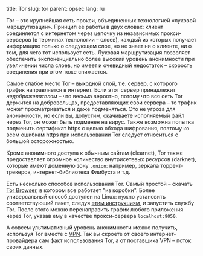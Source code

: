 title: Tor
slug: tor
parent: opsec
lang: ru

Tor – это крупнейшая сеть прокси, объединенных технологией «луковой маршрутизации». Принцип ее работы в двух словах: клиент соединяется с интернетом через цепочку из независимых прокси-серверов (в терминах технологии – слоев), каждый из которых получает информацию только о следующем слое, но не знает ни о клиенте, ни о том, для чего тот использует сеть. Луковая маршрутизация позволяет обеспечить экспоненциально более высокий уровень анонимности при увеличении числа слоев, но имеет и очевидный недостаток – скорость соединения при этом тоже снижается.

Самое слабое место Tor – выходной слой, т.е. сервер, с которого трафик направляется в интернет. Если этот сервер принадлежит *недоброжелателям* – что весьма вероятно, потому что вся сеть Tor держится на добровольцах, предоставляющих свои сервера – то трафик может просматриваться и даже подменяться. Это не угроза для анонимности, но если вы, допустим, скачиваете исполняемый файл через Tor, он может быть подменен на вирус. Также возможна попытка подменить сертификат https с целью обхода шифрования, поэтому ко всем ошибкам https при использовании Tor следует относиться с большой осторожностью.

Кроме анонимного доступа к обычным сайтам (clearnet), Tor также предоставляет огромное количество внутрисетевых ресурсов (darknet), которые имеют доменную зону `.onion`: например, зеркала торрент-трекеров, интернет-библиотека Флибуста и т.д.

Есть несколько способов использования Tor. Самый простой – скачать [Tor Browser](https://www.torproject.org/ru/download/), в котором все работает "из коробки". Более универсальный способ доступен на Linux: нужно установить соответствующий пакет, следуя [этим инструкциям](https://support.torproject.org/ru/apt/tor-deb-repo/), и запустить службу Tor. После этого можно перенаправить трафик любого приложения через Tor, указав ему в качестве прокси-сервера `localhost:9050`.

А совсем ультимативный уровень анонимности можно получить, используя Tor вместе с [VPN](/pages/vpn.html). Так вы скроете от своего интернет-провайдера сам факт использования Tor, а от поставщика VPN – поток своих данных.
